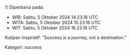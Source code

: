 ⏰ Diperbarui pada:
- WIB: Sabtu, 5 Oktober 2024 14.23.16 UTC
- WITA: Sabtu, 5 Oktober 2024 15.23.16 UTC
- WIT: Sabtu, 5 Oktober 2024 16.23.16 UTC

Kutipan Inspiratif:
"Success is a journey, not a destination."


Kategori: success

